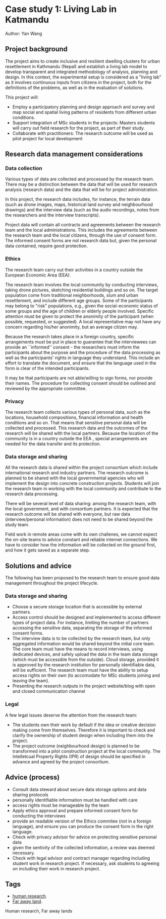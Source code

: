 # Case study 1: Living Lab in Katmandu

Author: Yan Wang 

## Project background


The project aims to create inclusive and resilient dwelling clusters for urban resettlement in Kathmandu (Nepal) and establish a living lab model to develop transparent and integrated methodology of analysis, planning and design. In this context, the experimental setup is considered as a "living lab" as it involves continuous inputs from citizens in the project, both for the definitions of the problems, as well as in the evaluation of solutions.


This project will:
- Employ a participatory planning and design approach and survey and map social and spatial living patterns of residents from different urban conditions. 
- Support integration of MSc students in the projects: Masters students will carry out field research for the project, as part of their study. 
- Collaborate with practitioners: The research outcome will be used as pilot project for local development

## Research data management considerations

### Data collection

Various types of data are collected and processed by the research team. There may be a distinction between the data that will be used for research analysis (research data) and the data that will be for project administration. 

In this project, the research data includes, for instance, the terrain data (such as drone images, maps, historical land survey and neighbourhood drawings) and the interview data (such as the audio recordings, notes from the researchers and the interview transcripts). 

Project data will contain all contracts and agreements between the research team and the local administrations. This includes the agreements between the research team and the local citizens, through the use of consent form. The informed consent forms are not research data but, given the personal data contained, require good protection. 


### Ethics 

The research team carry out their activities in a country outside the European Economic Area (EEA). 

The research team involves the local community by conducting interviews, taking drone pictures, sketching residential buildings and so on. The target population come from traditional neighborhoods, slum and urban resettlement, and include different age groups. Some of the participants may belong to "risk" populations, e.g., given the social-economic status of some groups and the age of children or elderly people involved. Specific attention must be given to protect the anonimity of the participant (when possible, requested, or suggested). A local representative may not have any concern regarding his/her anonimity, but an average citizen may. 

Because the research takes place in a foreign country, specific arrangements must be put in place to guarantee that the interviewees can provide an ``informed'' consent - the researchers must inform the participants about the purpose and the procedure of the data processing as well as the participants' rights in language they understand. This include an effort to translate the document, and ensure that the language used in the form is clear of the intended participants.

It may be that participants are not able/willing to sign forms, nor provide their names. The procedure for collecting consent should be outlined and reviewed by the appropriate committee. 

### Privacy 

The research team collects various types of personal data, such as the locations, household compositions, financial information and health conditions and so on. That means that sensitive personal data will be collected and processed. This research data and the outcomes of the research will be shared with the local partners. Because the location of the community is in a country outside the EEA , special arrangements are needed for the data transfer and its protection. 

### Data storage and sharing

All the research data is shared within the project consortium which include international research and industry partners. The research outcome is planned to be shared with the local governmental agencies who will implement the design into concrete construction projects. Students will join the research team in working with the local community and contribute to the research data processing. 

There will be several level of data sharing: among the research team, with the local government, and with consortium partners. It is expected that the research outcome will be shared with everyone, but raw data (interview/personal information) does not need to be shared beyond the study team.

Field work in remote areas come with its own challenes, we cannot expect the on-site teams to advice constant and reliable internet connections. We have to consider how the information will be collected on the ground first, and how it gets saved as a separate step.

## Solutions and advice

The following has been proposed to the research team to ensure good data management throughout the project lifecycle.

### Data storage and sharing

- Choose a secure storage location that is accessible by external partners. 
- Access control should be designed and implemented to access different types of project data. For instance, limiting the number of partners accessing the sensitive data, separating the storage of the informed consent forms. 
- The interview data is to be collected by the research team, but only aggregated information would be shared beyond the initial core team. The core team must have the means to record interviews, using dedicated devices, and safely upload the data in the team data storage (which must be accessible from the outside). Cloud storage, provided it is approved by the research institution for personally identifiable data, will be sufficient. The research team must have the ability to setup access rights on their own (to accomodate for MSc students joining and leaving the team).
- Presenting the research outputs in the project website/blog with open and closed communication channel

### Legal 

A few legal issues deserve the attention from the research team:
- The students own their work by default if the idea or creative decision making come from themselves. Therefore it is important to check and clarify the ownership of student design when including them into the project. 
- The project outcome (neighbourhood design) is planned to be transformed into a pilot construction project at the local community. The Intelletcual Property Rights (IPR) of design should be specified in advance and agreed by the project consortium. 

## Advice (process)

- Consult data steward about secure data storage options and data sharing protocols
 - personally identifiable information must be handled with care
 - access rights must be manageable by the team   
- Apply ethics approval and prepare informed consent form for conducting the interviews
 - provide an readable version of the Ethics commitee (not in a foreign language), and ensure you can produce the consent form in the right language. 
- Check with privacy advisor for advice on protecting sensitive personal data
 - given the sentivity of the collected information, a review was deemed necessary.
- Check with legal advisor and contract manager regarding including student work in research project. If necessary, ask students to agreeing on including their work in research project. 

## Tags 

- [human research](https://nzr.github.io/DS-BOK/search.html?q=human+research).
- [Far away land](https://nzr.github.io/DS-BOK/search.html?q=far+away+land).

Human research, Far away lands
